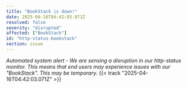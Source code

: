 ```yaml
---
title: "BookStack is down!"
date: 2025-04-16T04:42:03.071Z
resolved: false
severity: "disrupted"
affected: ["BookStack"]
id: "http-status-bookstack"
section: issue
---
```


**Automated system alert* - We are sensing a disruption in our http-status monitor. This means that end users may experience issues with our "BookStack". This may be temporary.* {{< track "2025-04-16T04:42:03.071Z" >}}
